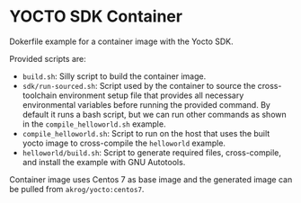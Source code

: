 # YOCTO SDK Container

Dokerfile example for a container image with the Yocto SDK.

Provided scripts are:

- `build.sh`: Silly script to build the container image.
- `sdk/run-sourced.sh`: Script used by the container to source the cross-toolchain environment setup file that provides all necessary environmental variables before running the provided command.  By default it runs a bash script, but we can run other commands as shown in the `compile_helloworld.sh` example.
- `compile_helloworld.sh`: Script to run on the host that uses the built yocto image to cross-compile the `helloworld` example.
- `helloworld/build.sh`: Script to generate required files, cross-compile, and install the example with GNU Autotools.

Container image uses Centos 7 as base image and the generated image can be pulled from `akrog/yocto:centos7`.
